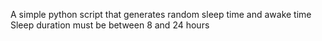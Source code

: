 A simple python script that generates random sleep time and awake time 
Sleep duration must be between 8 and 24 hours
